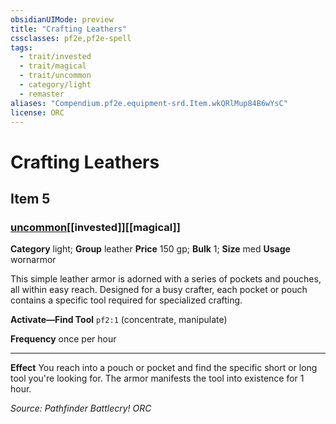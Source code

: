 ```yaml
---
obsidianUIMode: preview
title: "Crafting Leathers"
cssclasses: pf2e,pf2e-spell
tags:
  - trait/invested
  - trait/magical
  - trait/uncommon
  - category/light
  - remaster
aliases: "Compendium.pf2e.equipment-srd.Item.wkQRlMup84B6wYsC"
license: ORC
---
```

# Crafting Leathers
## Item 5
### [uncommon](uncommon "Uncommon Rarity Trait")[[invested]][[magical]]

**Category** light; **Group** leather
**Price** 150 gp; 
**Bulk** 1; **Size** med
**Usage** wornarmor

This simple leather armor is adorned with a series of pockets and pouches, all within easy reach. Designed for a busy crafter, each pocket or pouch contains a specific tool required for specialized crafting.

**Activate—Find Tool** `pf2:1` (concentrate, manipulate)

**Frequency** once per hour

* * *

**Effect** You reach into a pouch or pocket and find the specific short or long tool you're looking for. The armor manifests the tool into existence for 1 hour.

*Source: Pathfinder Battlecry!*
*ORC*